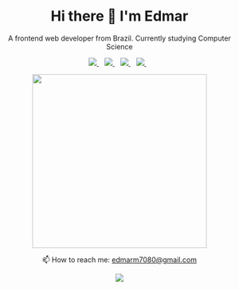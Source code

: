 <h1 align='center'>
  Hi there 👋 I'm Edmar
</h1>

<p align='center'>
  A frontend web developer from Brazil.
  Currently studying Computer Science
</p>

<p align='center'>
  
  <a href="https://twitter.com/Iexizz">
    <img src="https://img.shields.io/badge/Twitter-1DA1F2?style=for-the-badge&logo=twitter&logoColor=white" />
  </a>&nbsp;&nbsp;
  <a href="https://discordapp.com/users/276733826569338880/">
    <img src="https://img.shields.io/badge/Discord-7289DA?style=for-the-badge&logo=discord&logoColor=white" />
  </a>&nbsp;&nbsp;
  <a href="https://anilist.co/user/Lexizz/">
    <img src="https://img.shields.io/badge/anilist-152232?style=for-the-badge&logo=anilist&logoColor=white" />
  </a>&nbsp;&nbsp;
  <a href="https://www.instagram.com/lexizz7">
    <img src="https://img.shields.io/badge/instagram-%23E4405F.svg?&style=for-the-badge&logo=instagram&logoColor=white" />        
  </a>&nbsp;&nbsp;
  
</p>

<p align='center'>
  <a href="#"><img src="https://github-readme-stats.vercel.app/api?username=Lexizz7&show_icons=true&count_private=true&theme=dark" width="350"></a>
</p>


<p align='center'>
  📫 How to reach me: <a href='mailto:edmarm7080@gmail.com'>edmarm7080@gmail.com</a>
</p>
<p align='center'>
  <a href="#"><img src="https://badges.pufler.dev/visits/lexizz7/lexizz7"></a>
</p>
